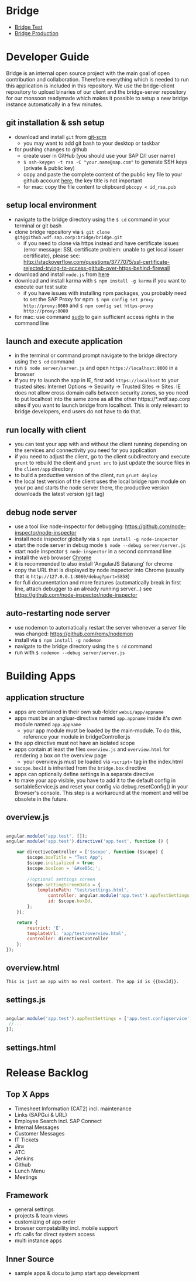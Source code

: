 ﻿Bridge
======
* [Bridge Test](http://bridge-master.mo.sap.corp)
* [Bridge Production](http://bridge.mo.sap.corp)

Developer Guide
===============
Bridge is an internal open source project with the main goal of open contribution and collaboration. Therefore everything which is needed to run this application is included in this repository. We use the bridge-client repository to upload binaries of our client and the bridge-server repository for our monsoon readymade which makes it possible to setup a new bridge instance automatically in a few minutes.

## git installation & ssh setup
* download and install `git` from [git-scm](http://git-scm.com/downloads)
  * you may want to add git bash to your desktop or taskbar
* for pushing changes to github
  * create user in GitHub (you should use your SAP D/I user name)
  * `$ ssh-keygen -t rsa -C "your.name@sap.com"` to generate SSH keys (private & public key)
  * copy and paste the complete content of the public key file to your github account [here](https://github.wdf.sap.corp/settings/ssh), the key title is not important
  * for mac: copy the file content to clipboard `pbcopy < id_rsa.pub`

## setup local environment
* navigate to the bridge directory using the `$ cd` command in your terminal or git bash
* clone bridge repository via `$ git clone git@github.wdf.sap.corp:bridge/bridge.git`
  * if you need to clone via https instead and have certificate issues (error message: SSL certificate problem: unable to get local issuer certificate), please see: http://stackoverflow.com/questions/3777075/ssl-certificate-rejected-trying-to-access-github-over-https-behind-firewall
* download and install `node.js` from [here](http://nodejs.org/)
* download and install karma with `$ npm install -g karma` if you want to execute our test suite
  * if you have issues with installing npm packages, you probably need to set the SAP Proxy for npm: `$ npm config set proxy http://proxy:8080` and `$ npm config set https-proxy http://proxy:8080`
* for mac: use command [sudo](http://xkcd.com/149/) to gain sufficient access rights in the command line

## launch and execute application
* in the terminal or command prompt navigate to the bridge directory using the `$ cd` command
* run `$ node server/server.js` and open `https://localhost:8000` in a browser
* if you try to launch the app in IE, first add `https://localhost` to your trusted sites: Internet Options -> Security -> Trusted Sites -> Sites. IE does not allow cross domain calls between security zones, so you need to put localhost into the same zone as all the other https://*.wdf.sap.corp sites if you want to launch bridge from localhost. This is only relevant to bridge developers, end users do not have to do that.

## run locally with client
* you can test your app with and without the client running depending on the services and connectivity you need for you application
* if you need to adjust the client, go to the client subdirectory and execute `grunt` to rebuild the client and `grunt src` to just update the source files in the `client/app` directory
* to build a productive version of the client, run `grunt deploy`
* the local test version of the client uses the local bridge npm module on your pc and starts the node server there, the productive version downloads the latest version (git tag)

## debug node server
* use a tool like node-inspector for debugging: https://github.com/node-inspector/node-inspector
* install node inspector globally via `$ npm install -g node-inspector`
* start the node server in debug mode `$ node --debug server/server.js`
* start node inspector `$ node-inspector` in a second command line
* install the web browser [Chrome](https://www.google.com/intl/de/chrome/)
* it is recommended to also install 'AngularJS Batarang' for chrome
* copy the URL that is displayed by node inspector into Chrome (usually that is `http://127.0.0.1:8080/debug?port=5858`)
* for full documentation and more features (automatically break in first line, attach debugger to an already running server...) see https://github.com/node-inspector/node-inspector

## auto-restarting node server
* use nodemon to automatically restart the server whenever a server file was changed: https://github.com/remy/nodemon
* install via `$ npm install -g nodemon`
* navigate to the bridge directory using the `$ cd` command
* run with `$ nodemon --debug server/server.js`

Building Apps
======================================
## application structure
* apps are contained in their own sub-folder `webui/app/appname`
* apps must be an angluar-directive named `app.appname` inside it's own module named `app.appname`
  * your app module must be loaded by the main-module. To do this, reference your module in bridgeController.js
* the app directive must not have an isolated scope
* apps contain at least the files `overview.js` and `overview.html` for rendering a box on the overview page
  * your overview.js must be loaded via `<script>` tag in the index.html
* `$scope.boxId` is inherited from the `bridge.box` directive
* apps can optionally define settings in a separate directive
* to make your app visible, you have to add it to the default config in sortableService.js and reset your config via debug.resetConfig() in your Browser's console. This step is a workaround at the moment and will be obsolete in the future.


## overview.js
```javascript

angular.module('app.test', []);
angular.module('app.test').directive('app.test', function () {

    var directiveController = ['$scope', function ($scope) {
        $scope.boxTitle = "Test App";
        $scope.initialized = true;
        $scope.boxIcon = '&#xe05c;'; 
        
        //optional settings screen
        $scope.settingScreenData = {
        	templatePath: "test/settings.html",
            	controller: angular.module('app.test').appTestSettings,
            	id: $scope.boxId,
        };
    }];

    return {
        restrict: 'E',
        templateUrl: 'app/test/overview.html',
        controller: directiveController
    };
});

```

## overview.html
```html
This is just an app with no real content. The app id is {{boxId}}.
```
## settings.js
```javascript

angular.module('app.test').appTestSettings = ['app.test.configservice', '$scope', function (appTestConfig, $scope) {
 //...
}];
```
## settings.html

Release Backlog
===============
## Top X Apps
* Timesheet Information (CAT2) incl. maintenance
* Links (SAPGui & URL)
* Employee Search incl. SAP Connect
* Internal Messages
* Customer Messages
* IT Tickets
* Jira
* ATC
* Jenkins
* Github
* Lunch Menu
* Meetings

## Framework
* general settings
* projects & team views
* customizing of app order
* browser compatability incl. mobile support
* rfc calls for direct system access
* multi instance apps

## Inner Source
* sample apps & docu to jump start app development

